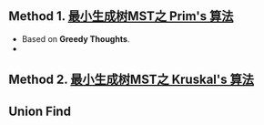 ## Method 1. [最小生成树MST之 Prim's 算法](https://www.youtube.com/watch?v=yIqcw7N3Sik)
* Based on **Greedy Thoughts**.
* 


## Method 2. [最小生成树MST之 Kruskal's 算法](https://www.youtube.com/watch?v=mlVM9rhwbXg)


## Union Find

